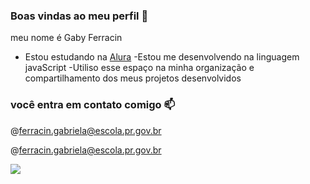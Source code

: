### Boas vindas ao meu perfil 💙

meu nome é Gaby Ferracin

- Estou estudando na [Alura](https://www.alura.com.br)
-Estou me desenvolvendo na linguagem javaScript
-Utiliso esse espaço na minha organização e compartilhamento dos meus projetos desenvolvidos

### você entra em contato comigo 📫

@ferracin.gabriela@escola.pr.gov.br

@ferracin.gabriela@escola.pr.gov.br

![](https://media1.tenor.com/m/opEBWw0uddoAAAAC/umm.gif)

